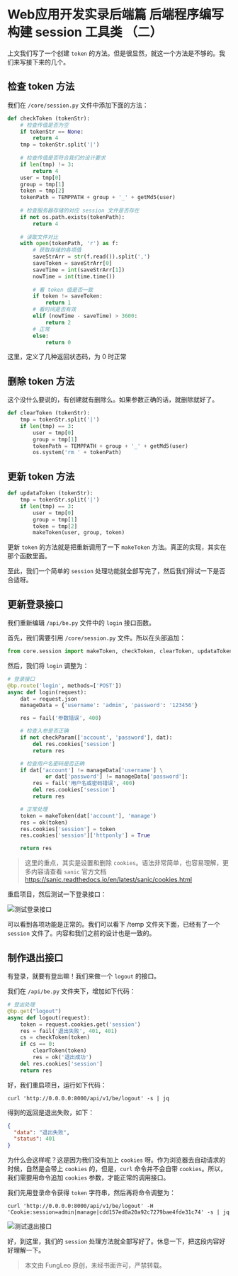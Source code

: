 # Web应用开发实录后端篇 后端程序编写 构建 session 工具类 （二）

上文我们写了一个创建 `token` 的方法。但是很显然，就这一个方法是不够的。我们来写接下来的几个。

## 检查 token 方法

我们在 `/core/session.py` 文件中添加下面的方法：

```python
def checkToken (tokenStr):
    # 检查传值是否为空
    if tokenStr == None:
        return 4
    tmp = tokenStr.split('|')
    
    # 检查传值是否符合我们的设计要求
    if len(tmp) != 3:
        return 4
    user = tmp[0]
    group = tmp[1]
    token = tmp[2]
    tokenPath = TEMPPATH + group + '_' + getMd5(user)
    
    # 检查服务器存储的对应 session 文件是否存在
    if not os.path.exists(tokenPath):
        return 4
    
    # 读取文件对比
    with open(tokenPath, 'r') as f:
        # 获取存储的各项值
        saveStrArr = str(f.read()).split(',')
        saveToken = saveStrArr[0]
        saveTime = int(saveStrArr[1])
        nowTime = int(time.time())
        
        # 看 token 值是否一致
        if token != saveToken:
            return 1
        # 看时间是否有效
        elif (nowTime - saveTime) > 3600:
            return 2
        # 正常
        else:
            return 0
```

这里，定义了几种返回状态码，为 0 时正常

## 删除 token 方法

这个没什么要说的，有创建就有删除么。如果参数正确的话，就删除就好了。

```python
def clearToken (tokenStr):
    tmp = tokenStr.split('|')
    if len(tmp) == 3:
        user = tmp[0]
        group = tmp[1]
        tokenPath = TEMPPATH + group + '_' + getMd5(user)
        os.system('rm ' + tokenPath)
```

## 更新 token 方法

```python
def updataToken (tokenStr):
    tmp = tokenStr.split('|')
    if len(tmp) == 3:
        user = tmp[0]
        group = tmp[1]
        token = tmp[2]
        makeToken(user, group, token)
```

更新 `token` 的方法就是把重新调用了一下 `makeToken` 方法。真正的实现，其实在那个函数里面。

至此，我们一个简单的 `session` 处理功能就全部写完了，然后我们得试一下是否合适呀。

## 更新登录接口

我们重新编辑 `/api/be.py` 文件中的 `login` 接口函数。

首先，我们需要引用 `/core/session.py` 文件。所以在头部追加：

```python
from core.session import makeToken, checkToken, clearToken, updataToken
```

然后，我们将 `login` 调整为：

```python
# 登录接口
@bp.route('login', methods=['POST'])
async def login(request):
    dat = request.json
    manageData = {'username': 'admin', 'password': '123456'}

    res = fail('参数错误', 400)

    # 检查入参是否正确
    if not checkParam(['account', 'password'], dat):
        del res.cookies['session']
        return res

    # 检查用户名密码是否正确
    if dat['account'] != manageData['username'] \
            or dat['password'] != manageData['password']:
        res = fail('用户名或密码错误', 400)
        del res.cookies['session']
        return res

    # 正常处理
    token = makeToken(dat['account'], 'manage')
    res = ok(token)
    res.cookies['session'] = token
    res.cookies['session']['httponly'] = True

    return res
```

> 这里的重点，其实是设置和删除 `cookies`。语法非常简单，也容易理解，更多内容请查看 `sanic` 官方文档 https://sanic.readthedocs.io/en/latest/sanic/cookies.html

重启项目，然后测试一下登录接口：

![测试登录接口](https://raw.githubusercontent.com/fengcms/articles/master/image/68/0f0b3a53bc3d203f659de30a71ff11.jpg)

可以看到各项功能是正常的。我们可以看下 /temp 文件夹下面，已经有了一个 `session` 文件了。内容和我们之前的设计也是一致的。

## 制作退出接口

有登录，就要有登出嘛！我们来做一个 `logout` 的接口。

我们在 `/api/be.py` 文件夹下，增加如下代码：

```python
# 登出处理
@bp.get("logout")
async def logout(request):
    token = request.cookies.get('session')
    res = fail('退出失败', 401, 401)
    cs = checkToken(token)
    if cs == 0:
        clearToken(token)
        res = ok('退出成功')
    del res.cookies['session']
    return res
```

好，我们重启项目，运行如下代码：

```#
curl 'http://0.0.0.0:8000/api/v1/be/logout' -s | jq
```

得到的返回是退出失败，如下：

```json
{
  "data": "退出失败",
  "status": 401
}
```

为什么会这样呢？这是因为我们没有加上 `cookies` 呀。作为浏览器去自动请求的时候，自然是会带上 `cookies` 的，但是，`curl` 命令并不会自带 `cookies`。所以，我们需要用命令追加 `cookies` 参数，才能正常的调用接口。

我们先用登录命令获得 `token` 字符串，然后再将命令调整为：

```#
curl 'http://0.0.0.0:8000/api/v1/be/logout' -H 'Cookie:session=admin|manage|cdd157ed8a20a92c7279bae4fde31c74' -s | jq
```

![测试退出接口](https://raw.githubusercontent.com/fengcms/articles/master/image/d4/97e205a4961724cdec8ca15404d053.jpg)

好，到这里，我们的 `session` 处理方法就全部写好了。休息一下，把这段内容好好理解一下。

> 本文由 FungLeo 原创，未经书面许可，严禁转载。

